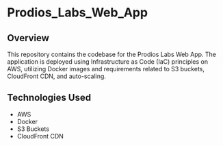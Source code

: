 # Prodios_Labs_Web_App

## Overview
This repository contains the codebase for the Prodios Labs Web App. The application is deployed using Infrastructure as Code (IaC) principles on AWS, utilizing Docker images and requirements related to S3 buckets, CloudFront CDN, and auto-scaling.

## Technologies Used
- AWS
- Docker
- S3 Buckets
- CloudFront CDN
